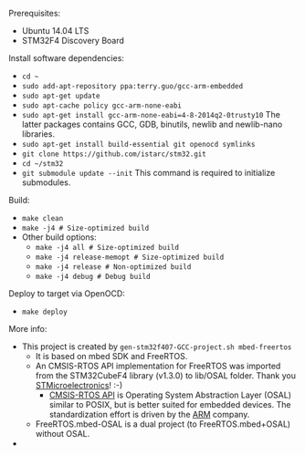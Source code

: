 Prerequisites:
* Ubuntu 14.04 LTS
* STM32F4 Discovery Board

Install software dependencies:
* `cd ~`
* `sudo add-apt-repository ppa:terry.guo/gcc-arm-embedded`
* `sudo apt-get update`
* `sudo apt-cache policy gcc-arm-none-eabi`
* `sudo apt-get install gcc-arm-none-eabi=4-8-2014q2-0trusty10` The latter packages contains GCC, GDB, binutils, newlib and newlib-nano libraries.
* `sudo apt-get install build-essential git openocd symlinks` 
* `git clone https://github.com/istarc/stm32.git`
* `cd ~/stm32`
* `git submodule update --init` This command is required to initialize submodules.

Build:
* `make clean`
* `make -j4 # Size-optimized build`
* Other build options:
	* `make -j4 all # Size-optimized build`
	* `make -j4 release-memopt # Size-optimized build`
	* `make -j4 release # Non-optimized build`
	* `make -j4 debug # Debug build` 

Deploy to target via OpenOCD:
* `make deploy`

More info:
* This project is created by `gen-stm32f407-GCC-project.sh mbed-freertos`
	* It is based on mbed SDK and FreeRTOS.
	* An CMSIS-RTOS API implementation for FreeRTOS was imported from the STM32CubeF4 library (v1.3.0) to lib/OSAL folder. Thank you [STMicroelectronics](www.st.com)! :-)
		* [CMSIS-RTOS API](http://www.arm.com/products/processors/cortex-m/cortex-microcontroller-software-interface-standard.php) is Operating System Abstraction Layer (OSAL) similar to POSIX, but is better suited for embedded devices. The standardization effort is driven by the [ARM](www.arm.com) company.
	* FreeRTOS.mbed-OSAL is a dual project (to FreeRTOS.mbed+OSAL) without OSAL.
* []()
